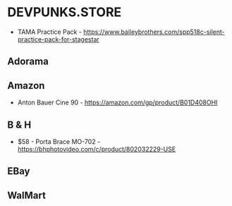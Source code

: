 # DEVPUNKS.STORE


  - TAMA Practice Pack - https://www.baileybrothers.com/spp518c-silent-practice-pack-for-stagestar

## Adorama


## Amazon

  - Anton Bauer Cine 90 - https://amazon.com/gp/product/B01D408OHI


## B & H

  - $58 - Porta Brace MO-702 - https://bhphotovideo.com/c/product/802032229-USE


## EBay


## WalMart


